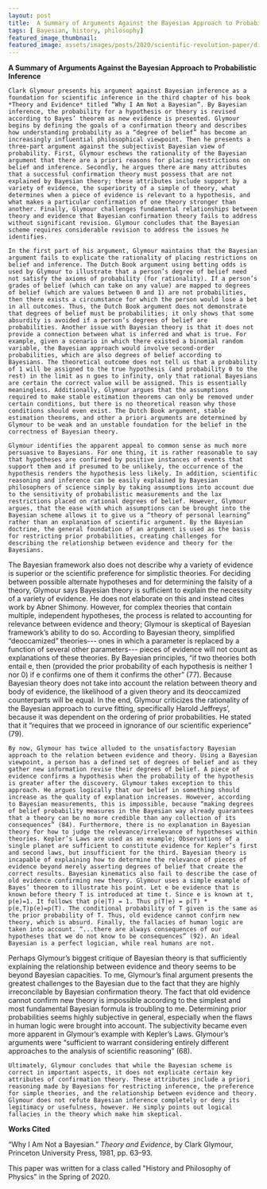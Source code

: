 ```yaml
---
layout: post
title:  A Summary of Arguments Against the Bayesian Approach to Probabilistic Inference
tags: [ Bayesian, history, philosophy]
featured_image_thumbnail:
featured_image: assets/images/posts/2020/scientific-revolution-paper/dice.png
---
```


**A Summary of Arguments Against the Bayesian Approach to Probabilistic Inference**

	Clark Glymour presents his argument against Bayesian inference as a foundation for scientific inference in the third chapter of his book *Theory and Evidence* titled “Why I Am Not a Bayesian”. By Bayesian inference, the probability for a hypothesis or theory is revised according to Bayes’ theorem as new evidence is presented. Glymour begins by defining the goals of a confirmation theory and describes how understanding probability as a “degree of belief” has become an increasingly influential philosophical viewpoint. Then he presents a three-part argument against the subjectivist Bayesian view of probability. First, Glymour eschews the rationality of the Bayesian argument that there are a priori reasons for placing restrictions on belief and inference. Secondly, he argues there are many attributes that a successful confirmation theory must possess that are not explained by Bayesian theory; these attributes include support by a variety of evidence, the superiority of a simple of theory, what determines when a piece of evidence is relevant to a hypothesis, and what makes a particular confirmation of one theory stronger than another. Finally, Glymour challenges fundamental relationships between theory and evidence that Bayesian confirmation theory fails to address without significant revision. Glymour concludes that the Bayesian scheme requires considerable revision to address the issues he identifies.
	
	In the first part of his argument, Glymour maintains that the Bayesian argument fails to explicate the rationality of placing restrictions on belief and inference. The Dutch Book argument using betting odds is used by Glymour to illustrate that a person’s degree of belief need not satisfy the axioms of probability (for rationality). If a person’s grades of belief (which can take on any value) are mapped to degrees of belief (which are values between 0 and 1) are not probabilities, then there exists a circumstance for which the person would lose a bet in all outcomes. Thus, the Dutch Book argument does not demonstrate that degrees of belief must be probabilities; it only shows that some absurdity is avoided if a person’s degrees of belief are probabilities. Another issue with Bayesian theory is that it does not provide a connection between what is inferred and what is true. For example, given a scenario in which there existed a binomial random variable, the Bayesian approach would involve second-order probabilities, which are also degrees of belief according to Bayesians. The theoretical outcome does not tell us that a probability of 1 will be assigned to the true hypothesis (and probability 0 to the rest) in the limit as n goes to infinity, only that rational Bayesians are certain the correct value will be assigned. This is essentially meaningless. Additionally, Glymour argues that the assumptions required to make stable estimation theorems can only be removed under certain conditions, but there is no theoretical reason why those conditions should even exist. The Dutch Book argument, stable estimation theorems, and other a priori arguments are determined by Glymour to be weak and an unstable foundation for the belief in the correctness of Bayesian theory.
	
	Glymour identifies the apparent appeal to common sense as much more persuasive to Bayesians. For one thing, it is rather reasonable to say that hypotheses are confirmed by positive instances of events that support them and if presumed to be unlikely, the occurrence of the hypothesis renders the hypothesis less likely. In addition, scientific reasoning and inference can be easily explained by Bayesian philosophers of science simply by taking assumptions into account due to the sensitivity of probabilistic measurements and the lax restrictions placed on rational degrees of belief. However, Glymour argues, that the ease with which assumptions can be brought into the Bayesian scheme allows it to give us a “theory of personal learning” rather than an explanation of scientific argument. By the Bayesian doctrine, the general foundation of an argument is used as the basis for restricting prior probabilities, creating challenges for describing the relationship between evidence and theory for the Bayesians.
The Bayesian framework also does not describe why a variety of evidence is superior or the scientific preference for simplistic theories. For deciding between possible alternate hypotheses and for determining the falsity of a theory, Glymour says Bayesian theory is sufficient to explain the necessity of a variety of evidence. He does not elaborate on this and instead cites work by Abner Shimony. However, for complex theories that contain multiple, independent hypotheses, the process is related to accounting for relevance between evidence and theory; Glymour is skeptical of Bayesian framework’s ability to do so. According to Bayesian theory, simplified “deoccamized” theories--- ones in which a parameter is replaced by a function of several other parameters--- pieces of evidence will not count as explanations of these theories. By Bayesian principles, “if two theories both entail e, then (provided the prior probability of each hypothesis is neither 1 nor 0) if e confirms one of them it confirms the other” (77). Because Bayesian theory does not take into account the relation between theory and body of evidence, the likelihood of a given theory and its deoccamized counterparts will be equal. In the end, Glymour criticizes the rationality of the Bayesian approach to curve fitting, specifically Harold Jeffreys’, because it was dependent on the ordering of prior probabilities. He stated that it “requires that we proceed in ignorance of our scientific experience” (79).
	
	By now, Glymour has twice alluded to the unsatisfactory Bayesian approach to the relation between evidence and theory. Using a Bayesian viewpoint, a person has a defined set of degrees of belief and as they gather new information revise their degrees of belief. A piece of evidence confirms a hypothesis when the probability of the hypothesis is greater after the discovery. Glymour takes exception to this approach. He argues logically that our belief in something should increase as the quality of explanation increases. However, according to Bayesian measurements, this is impossible, because “making degrees of belief probability measures in the Bayesian way already guarantees that a theory can be no more credible than any collection of its consequences” (84). Furthermore, there is no explanation in Bayesian theory for how to judge the relevance/irrelevance of hypotheses within theories. Kepler’s Laws are used as an example; Observations of a single planet are sufficient to constitute evidence for Kepler’s first and second laws, but insufficient for the third. Bayesian theory is incapable of explaining how to determine the relevance of pieces of evidence beyond merely asserting degrees of belief that create the correct results. Bayesian kinematics also fail to describe the case of old evidence confirming new theory. Glymour uses a simple example of Bayes’ theorem to illustrate his point. Let e be evidence that is known before theory T is introduced at time t. Since e is known at t, p(e)=1. It follows that p(e|T) = 1. Thus p(T|e) = p(T) * p(e,T)p(e)=p(T). The conditional probability of T given is the same as the prior probability of T. Thus, old evidence cannot confirm new theory, which is absurd. Finally, the fallacies of human logic are taken into account. “...there are always consequences of our hypotheses that we do not know to be consequences” (92). An ideal Bayesian is a perfect logician, while real humans are not.
Perhaps Glymour’s biggest critique of Bayesian theory is that sufficiently explaining the relationship between evidence and theory seems to be beyond Bayesian capacities. To me, Glymour’s final argument presents the greatest challenges to the Bayesian due to the fact that they are highly irreconcilable by Bayesian confirmation theory. The fact that old evidence cannot confirm new theory is impossible according to the simplest and most fundamental Bayesian formula is troubling to me. Determining prior probabilities seems highly subjective in general, especially when the flaws in human logic were brought into account. The subjectivity became even more apparent in Glymour’s example with Kepler’s Laws. Glymour’s arguments were “sufficient to warrant considering entirely different approaches to the analysis of scientific reasoning” (68).
	
	Ultimately, Glymour concludes that while the Bayesian scheme is correct in important aspects, it does not explicate certain key attributes of confirmation theory. These attributes include a priori reasoning made by Bayesians for restricting inference, the preference for simple theories, and the relationship between evidence and theory. Glymour does not refute Bayesian inference completely or deny its legitimacy or usefulness, however. He simply points out logical fallacies in the theory which make him skeptical.

**Works Cited**

“Why I Am Not a Bayesian.” *Theory and Evidence*, by Clark Glymour, Princeton University Press, 1981, pp. 63–93.

This paper was written for a class called "History and Philosophy of Physics" in the Spring of 2020.

